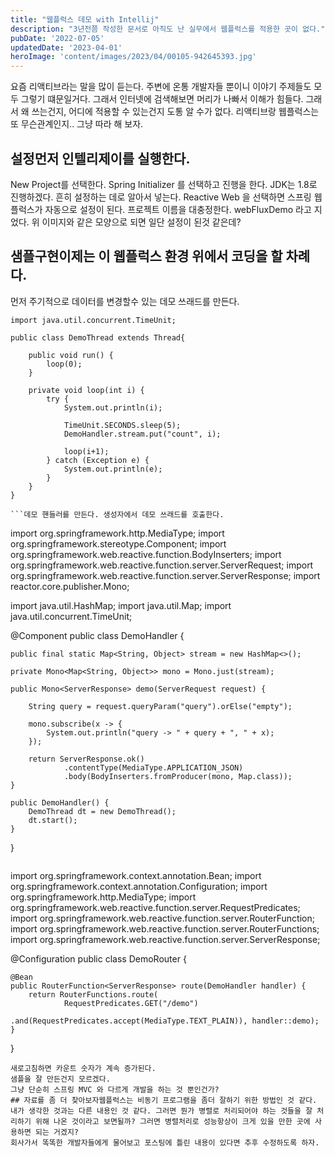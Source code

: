 ```yaml
---
title: "웹플럭스 데모 with Intellij"
description: "3년전쯤 작성한 문서로 아직도 난 실무에서 웹플럭스를 적용한 곳이 없다."
pubDate: '2022-07-05'
updatedDate: '2023-04-01'
heroImage: 'content/images/2023/04/00105-942645393.jpg'
---
```


요즘 리액티브라는 말을 많이 듣는다. 주변에 온통 개발자들 뿐이니 이야기 주제들도 모두 그렇기 떄문일거다. 그래서 인터넷에 검색해보면 머리가 나빠서 이해가 힘들다. 그래서 왜 쓰는건지, 어디에 적용할 수 있는건지 도통 알 수가 없다. 리액티브랑 웹플럭스는 또 무슨관계인지..
그냥 따라 해 보자.
## 설정먼저 인텔리제이를 실행한다.
New Project를 선택한다.
Spring Initializer 를 선택하고 진행을 한다. JDK는 1.8로 진행하겠다.
흔히 설정하는 데로 알아서 넣는다.
Reactive Web 을 선택하면 스프링 웹플럭스가 자동으로 설정이 된다.
프로젝트 이름을 대충정한다. webFluxDemo 라고 지었다.
위 이미지와 같은 모양으로 되면 일단 설정이 된것 같은데?
## 샘플구현이제는 이 웹플럭스 환경 위에서 코딩을 할 차례다.
먼저 주기적으로 데이터를 변경할수 있는 데모 쓰래드를 만든다.
```
import java.util.concurrent.TimeUnit;

public class DemoThread extends Thread{

    public void run() {
        loop(0);
    }

    private void loop(int i) {
        try {
            System.out.println(i);

            TimeUnit.SECONDS.sleep(5);
            DemoHandler.stream.put("count", i);

            loop(i+1);
        } catch (Exception e) {
            System.out.println(e);
        }
    }
}

```데모 핸들러를 만든다. 생성자에서 데모 쓰래드를 호출한다.
```
import org.springframework.http.MediaType;
import org.springframework.stereotype.Component;
import org.springframework.web.reactive.function.BodyInserters;
import org.springframework.web.reactive.function.server.ServerRequest;
import org.springframework.web.reactive.function.server.ServerResponse;
import reactor.core.publisher.Mono;

import java.util.HashMap;
import java.util.Map;
import java.util.concurrent.TimeUnit;

@Component
public class DemoHandler {

    public final static Map<String, Object> stream = new HashMap<>();

    private Mono<Map<String, Object>> mono = Mono.just(stream);

    public Mono<ServerResponse> demo(ServerRequest request) {

        String query = request.queryParam("query").orElse("empty");

        mono.subscribe(x -> {
            System.out.println("query -> " + query + ", " + x);
        });

        return ServerResponse.ok()
                .contentType(MediaType.APPLICATION_JSON)
                .body(BodyInserters.fromProducer(mono, Map.class));
    }

    public DemoHandler() {
        DemoThread dt = new DemoThread();
        dt.start();
    }
}

```URL맵핑을 위한 데모 라우터를 만든다.
```
import org.springframework.context.annotation.Bean;
import org.springframework.context.annotation.Configuration;
import org.springframework.http.MediaType;
import org.springframework.web.reactive.function.server.RequestPredicates;
import org.springframework.web.reactive.function.server.RouterFunction;
import org.springframework.web.reactive.function.server.RouterFunctions;
import org.springframework.web.reactive.function.server.ServerResponse;

@Configuration
public class DemoRouter {

    @Bean
    public RouterFunction<ServerResponse> route(DemoHandler handler) {
        return RouterFunctions.route(
                RequestPredicates.GET("/demo")
                        .and(RequestPredicates.accept(MediaType.TEXT_PLAIN)), handler::demo);
    }
}

```http://localhost:8080/demo 를 호출하면 JSON으로 {“count”, 0} 이라고 출력된다.
새로고침하면 카운트 숫자가 계속 증가된다.
샘플을 잘 만든건지 모르겠다.
그냥 단순히 스프링 MVC 와 다르게 개발을 하는 것 뿐인건가?
## 자료를 좀 더 찾아보자웹플럭스는 비동기 프로그램을 좀더 잘하기 위한 방법인 것 같다. 내가 생각한 것과는 다른 내용인 것 같다. 그러면 뭔가 병렬로 처리되어야 하는 것들을 잘 처리하기 위해 나온 것이라고 보면될까? 그러면 병렬처리로 성능항상이 크게 있을 만한 곳에 사용하면 되는 거겠지?
회사가서 똑똑한 개발자들에게 물어보고 포스팅에 틀린 내용이 있다면 추후 수정하도록 하자.